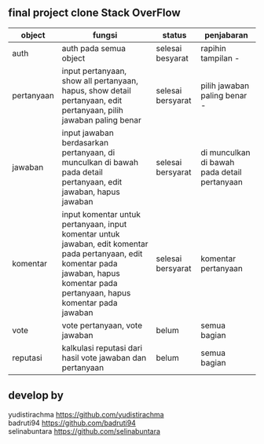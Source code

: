 ## final project clone Stack OverFlow

| object     | fungsi                                                                                                                                                                                | status            | penjabaran                                   |
|------------|---------------------------------------------------------------------------------------------------------------------------------------------------------------------------------------|-------------------|----------------------------------------------|
| auth       | auth pada semua object                                                                                                                                                                | selesai besyarat  | rapihin tampilan -                           |
| pertanyaan | input pertanyaan, show all pertanyaan, hapus, show detail pertanyaan, edit pertanyaan, pilih jawaban paling benar                                                                     | selesai bersyarat | pilih jawaban paling benar -                 |
| jawaban    | input jawaban berdasarkan pertanyaan, di munculkan di bawah pada detail pertanyaan, edit jawaban, hapus jawaban                                                                       | selesai bersyarat | di munculkan di bawah pada detail pertanyaan |
| komentar   | input komentar untuk pertanyaan, input komentar untuk jawaban, edit komentar pada pertanyaan, edit komentar pada jawaban, hapus komentar pada pertanyaan, hapus komentar pada jawaban | selesai bersyarat | komentar pertanyaan                          |
| vote       | vote pertanyaan, vote jawaban                                                                                                                                                         | belum             | semua bagian                                 |
| reputasi   | kalkulasi reputasi dari hasil vote jawaban dan pertanyaan                                                                                                                             | belum             | semua bagian                                 |

## develop by

yudistirachma https://github.com/yudistirachma <br>
badruti94 https://github.com/badruti94 <br>
selinabuntara https://github.com/selinabuntara <br>
